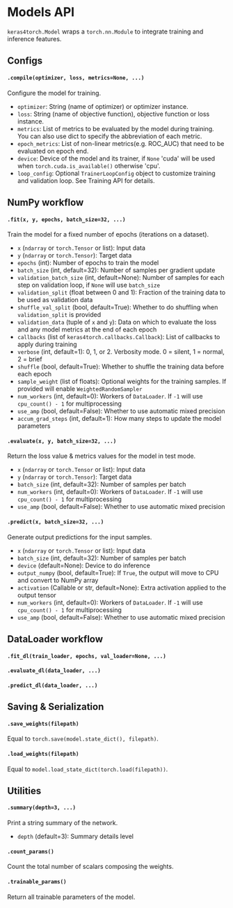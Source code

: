 # Models API

`keras4torch.Model` wraps a `torch.nn.Module` to integrate training and inference features.

## Configs

#### `.compile(optimizer, loss, metrics=None, ...)`

Configure the model for training.

+ `optimizer`: String (name of optimizer) or optimizer instance.
+ `loss`: String (name of objective function), objective function or loss instance.
+ `metrics`: List of metrics to be evaluated by the model during training. You can also use dict to specify the abbreviation of each metric.
+ `epoch_metrics`: List of non-linear metrics(e.g. ROC_AUC) that need to be evaluated on epoch end.
+ `device`: Device of the model and its trainer, if `None` 'cuda' will be used when `torch.cuda.is_available()` otherwise 'cpu'.
+ `loop_config`: Optional `TrainerLoopConfig` object to customize training and validation loop. See Training API for details.



## NumPy workflow

#### `.fit(x, y, epochs, batch_size=32, ...)`

Train the model for a fixed number of epochs (iterations on a dataset).

+ `x` (`ndarray` or `torch.Tensor` or list): Input data
+ `y` (`ndarray` or `torch.Tensor`): Target data
+ `epochs` (int): Number of epochs to train the model
+ `batch_size` (int, default=32): Number of samples per gradient update
+ `validation_batch_size` (int, default=None): Number of samples for each step on validation loop, if `None` will use `batch_size`
+ `validation_split` (float between 0 and 1): Fraction of the training data to be used as validation data
+ `shuffle_val_split` (bool, default=True): Whether to do shuffling when `validation_split` is provided
+ `validation_data` (tuple of `x` and `y`): Data on which to evaluate the loss and any model metrics at the end of each epoch
+ `callbacks` (list of `keras4torch.callbacks.Callback`): List of callbacks to apply during training
+ `verbose` (int, default=1): 0, 1, or 2. Verbosity mode. 0 = silent, 1 = normal, 2 = brief
+ `shuffle` (bool, default=True): Whether to shuffle the training data before each epoch
+ `sample_weight` (list of floats): Optional weights for the training samples. If provided will enable `WeightedRandomSampler`
+ `num_workers` (int, default=0): Workers of `DataLoader`. If `-1` will use `cpu_count() - 1` for multiprocessing
+ `use_amp` (bool, default=False): Whether to use automatic mixed precision
+ `accum_grad_steps` (int, default=1): How many steps to update the model parameters

#### `.evaluate(x, y, batch_size=32, ...)`

Return the loss value & metrics values for the model in test mode.

+ `x` (`ndarray` or `torch.Tensor` or list): Input data
+ `y` (`ndarray` or `torch.Tensor`): Target data
+ `batch_size` (int, default=32): Number of samples per batch
+ `num_workers` (int, default=0): Workers of `DataLoader`. If `-1` will use `cpu_count() - 1` for multiprocessing
+ `use_amp` (bool, default=False): Whether to use automatic mixed precision

#### `.predict(x, batch_size=32, ...)`

Generate output predictions for the input samples.

+ `x` (`ndarray` or `torch.Tensor` or list): Input data
+ `batch_size` (int, default=32): Number of samples per batch
+ `device` (default=None): Device to do inference
+ `output_numpy` (bool, default=True): If `True`, the output will move to CPU and convert to NumPy array
+ `activation` (Callable or str, default=None): Extra activation applied to the output tensor
+ `num_workers` (int, default=0): Workers of `DataLoader`. If `-1` will use `cpu_count() - 1` for multiprocessing
+ `use_amp` (bool, default=False): Whether to use automatic mixed precision

## DataLoader workflow

#### `.fit_dl(train_loader, epochs, val_loader=None, ...)`

#### `.evaluate_dl(data_loader, ...)`

#### `.predict_dl(data_loader, ...)`



## Saving & Serialization

#### `.save_weights(filepath)`

Equal to `torch.save(model.state_dict(), filepath)`.

#### `.load_weights(filepath)`

Equal to `model.load_state_dict(torch.load(filepath))`.



## Utilities

#### `.summary(depth=3, ...)`

Print a string summary of the network.

+   `depth` (default=3): Summary details level

#### `.count_params()`

Count the total number of scalars composing the weights.

#### `.trainable_params()`

Return all trainable parameters of the model.